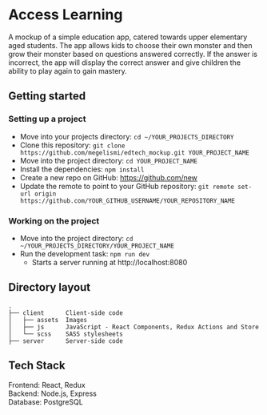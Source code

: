 # Access Learning 

A mockup of a simple education app, catered towards upper elementary aged students. The app allows kids to choose their own monster and then grow their monster based on questions answered correctly. If the answer is incorrect, the app will display the correct answer and give children the ability to play again to gain mastery. 

## Getting started

### Setting up a project

* Move into your projects directory: `cd ~/YOUR_PROJECTS_DIRECTORY`
* Clone this repository: `git clone https://github.com/megelismi/edtech_mockup.git YOUR_PROJECT_NAME`
* Move into the project directory: `cd YOUR_PROJECT_NAME`
* Install the dependencies: `npm install`
* Create a new repo on GitHub: https://github.com/new
* Update the remote to point to your GitHub repository: `git remote set-url origin https://github.com/YOUR_GITHUB_USERNAME/YOUR_REPOSITORY_NAME`

### Working on the project

* Move into the project directory: `cd ~/YOUR_PROJECTS_DIRECTORY/YOUR_PROJECT_NAME`
* Run the development task: `npm run dev`
    * Starts a server running at http://localhost:8080

## Directory layout

```
.
├── client      Client-side code
│   ├── assets  Images
│   ├── js      JavaScript - React Components, Redux Actions and Store
│   └── scss    SASS stylesheets
├── server      Server-side code

```

## Tech Stack

Frontend: React, Redux  
Backend: Node.js, Express  
Database: PostgreSQL
